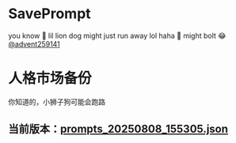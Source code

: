 # SavePrompt
you know 🫠 lil lion dog might just run away lol
haha 🐶 might bolt 😂 [@advent259141](https://github.com/advent259141)

# 人格市场备份
你知道的，小狮子狗可能会跑路

## 当前版本：[prompts_20250808_155305.json](https://github.com/Larch-C/SavePrompt/blob/main/prompts_20250808_155305.json)
